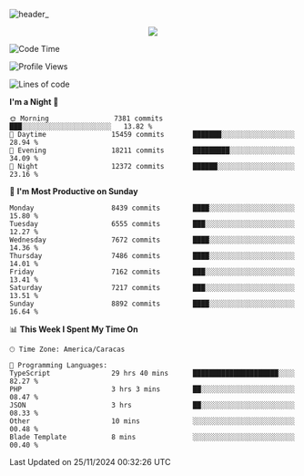 ![header_](https://github.com/user-attachments/assets/4010d822-ccdc-4198-b608-18c773338d18)


<p align="center">
  <a href="http://www.github.com/thevacs">
    <img src="https://github-readme-streak-stats.herokuapp.com/?user=thevacs&stroke=ffffff&background=1c1917&ring=0891b2&fire=0891b2&currStreakNum=ffffff&currStreakLabel=0891b2&sideNums=ffffff&sideLabels=ffffff&dates=ffffff&hide_border=true" />
  </a>
</p>

<!--START_SECTION:waka-->
![Code Time](http://img.shields.io/badge/Code%20Time-3%2C112%20hrs%201%20min-blue)

![Profile Views](http://img.shields.io/badge/Profile%20Views-0-blue)

![Lines of code](https://img.shields.io/badge/From%20Hello%20World%20I%27ve%20Written-5.1%20million%20lines%20of%20code-blue)

**I'm a Night 🦉** 

```text
🌞 Morning                7381 commits        ███░░░░░░░░░░░░░░░░░░░░░░   13.82 % 
🌆 Daytime                15459 commits       ███████░░░░░░░░░░░░░░░░░░   28.94 % 
🌃 Evening                18211 commits       █████████░░░░░░░░░░░░░░░░   34.09 % 
🌙 Night                  12372 commits       ██████░░░░░░░░░░░░░░░░░░░   23.16 % 
```
📅 **I'm Most Productive on Sunday** 

```text
Monday                   8439 commits        ████░░░░░░░░░░░░░░░░░░░░░   15.80 % 
Tuesday                  6555 commits        ███░░░░░░░░░░░░░░░░░░░░░░   12.27 % 
Wednesday                7672 commits        ████░░░░░░░░░░░░░░░░░░░░░   14.36 % 
Thursday                 7486 commits        ████░░░░░░░░░░░░░░░░░░░░░   14.01 % 
Friday                   7162 commits        ███░░░░░░░░░░░░░░░░░░░░░░   13.41 % 
Saturday                 7217 commits        ███░░░░░░░░░░░░░░░░░░░░░░   13.51 % 
Sunday                   8892 commits        ████░░░░░░░░░░░░░░░░░░░░░   16.64 % 
```


📊 **This Week I Spent My Time On** 

```text
🕑︎ Time Zone: America/Caracas

💬 Programming Languages: 
TypeScript               29 hrs 40 mins      █████████████████████░░░░   82.27 % 
PHP                      3 hrs 3 mins        ██░░░░░░░░░░░░░░░░░░░░░░░   08.47 % 
JSON                     3 hrs               ██░░░░░░░░░░░░░░░░░░░░░░░   08.33 % 
Other                    10 mins             ░░░░░░░░░░░░░░░░░░░░░░░░░   00.48 % 
Blade Template           8 mins              ░░░░░░░░░░░░░░░░░░░░░░░░░   00.40 % 
```


 Last Updated on 25/11/2024 00:32:26 UTC
<!--END_SECTION:waka-->
